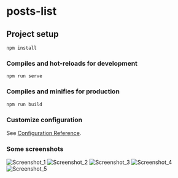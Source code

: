 # posts-list

## Project setup
```
npm install
```

### Compiles and hot-reloads for development
```
npm run serve
```

### Compiles and minifies for production
```
npm run build
```

### Customize configuration
See [Configuration Reference](https://cli.vuejs.org/config/).


### Some screenshots
![Screenshot_1](https://user-images.githubusercontent.com/49340195/199448594-d81ac728-787f-43e2-8d4c-565d80c002a9.png)
![Screenshot_2](https://user-images.githubusercontent.com/49340195/199448613-97cf73a2-3bd3-44e6-a2b3-5bdf25776f61.png)
![Screenshot_3](https://user-images.githubusercontent.com/49340195/199448618-ccd95990-a6d4-4cbc-88ae-40564b0d35ac.png)
![Screenshot_4](https://user-images.githubusercontent.com/49340195/199448621-4e58bf8e-93dc-4420-9118-d2b6f887b80c.png)
![Screenshot_5](https://user-images.githubusercontent.com/49340195/199448624-fd57072b-2804-484e-90bf-886b0e86e462.png)

